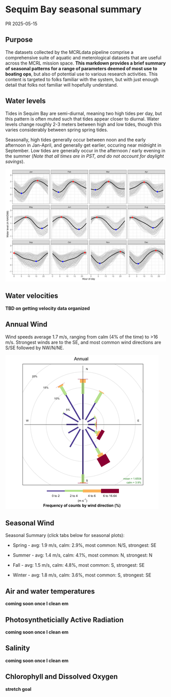 Sequim Bay seasonal summary
================
PR
2025-05-15

## Purpose

The datasets collected by the MCRLdata pipeline comprise a comprehensive
suite of aquatic and meterological datasets that are useful across the
MCRL mission space. **This markdown provides a brief summary of seasonal
patterns for a range of parameters deemed of most use to boating ops**,
but also of potential use to various research activities. This content
is targeted to folks familiar with the system, but with just enough
detail that folks not familiar will hopefully understand.

## Water levels

Tides in Sequim Bay are semi-diurnal, meaning two high tides per day,
but this pattern is often muted such that tides appear closer to
diurnal. Water levels change roughly 2-3 meters between high and low
tides, though this varies considerably between spring spring tides.

Seasonally, high tides generally occur between noon and the early
afternoon in Jan-April, and generally get earlier, occuring near
midnight in September. Low tides are generally occur in the afternoon /
early evening in the summer (*Note that all times are in PST, and do not
account for daylight savings*).

![](../figures/tidal_depth_by_month_and_tod.png)

## Water velocities

**TBD on getting velocity data organized**

## Annual Wind

Wind speeds average 1.7 m/s, ranging from calm (4% of the time) to \>16
m/s. Strongest winds are to the SE, and most common wind directions are
S/SE followed by NW/N/NE.

![](../figures/wind_plots/annual.png)

## Seasonal Wind

Seasonal Summary (click tabs below for seasonal plots):

- Spring - avg: 1.9 m/s, calm: 2.9%, most common: N/S, strongest: SE

- Summer - avg: 1.4 m/s, calm: 4.1%, most common: N, strongest: N

- Fall - avg: 1.5 m/s, calm: 4.8%, most common: S, strongest: SE

- Winter - avg: 1.8 m/s, calm: 3.6%, most common: S, strongest: SE

## Air and water temperatures

**coming soon once I clean em**

## Photosyntheticially Active Radiation

**coming soon once I clean em**

## Salinity

**coming soon once I clean em**

## Chlorophyll and Dissolved Oxygen

**stretch goal**
